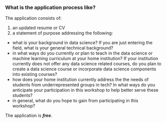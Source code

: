 ### What is the application process like?
The application consists of:
1. an updated resume or CV
2. a statement of purpose addressing the following:
 - what is your background in data science? If you are just entering the field, what is your general technical background?
 - in what ways do you currently or plan to teach in the data science or machine learning curriculum at your home institution? If your institution currently does not offer any data science related courses, do you plan to create a data science course or incorporate data science components into existing courses?
 - how does your home institution currently address the the needs of students from underrepresented groups in tech? In what ways do you anticipate your participation in this workshop to help better serve these students?
 - in general, what do you hope to gain from participating in this workshop?

The application is ***free***.
